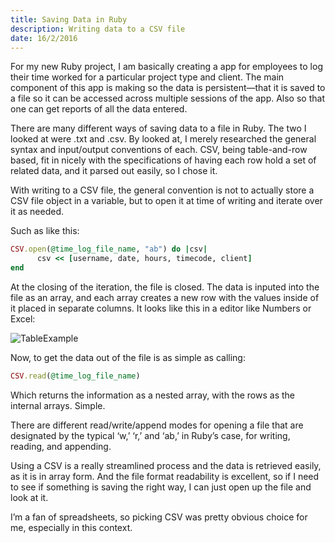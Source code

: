 ```yaml
---
title: Saving Data in Ruby
description: Writing data to a CSV file
date: 16/2/2016
---
```


For my new Ruby project, I am basically creating a app for employees to log their time worked for a particular project type and client. The main component of this app is making so the data is persistent—that it is saved to a file so it can be accessed across multiple sessions of the app. Also so that one can get reports of all the data entered.

There are many different ways of saving data to a file in Ruby. The two I looked at were .txt and .csv. By looked at, I merely researched the general syntax and input/output conventions of each. CSV, being table-and-row based, fit in nicely with the specifications of having each row hold a set of related data, and it parsed out easily, so I chose it.

With writing to a CSV file, the general convention is not to actually store a CSV file object in a variable, but to open it at time of writing and iterate over it as needed.

Such as like this:

```ruby
CSV.open(@time_log_file_name, "ab") do |csv|
      csv << [username, date, hours, timecode, client]
end
```

At the closing of the iteration, the file is closed. The data is inputed into the file as an array, and each array creates a new row with the values inside of it placed in separate columns. It looks like this in a editor like Numbers or Excel:

![TableExample](http://ssunday.github.io/assets/post-images/TableExample.png)

Now, to get the data out of the file is as simple as calling:

```ruby
CSV.read(@time_log_file_name)
```

Which returns the information as a nested array, with the rows as the internal arrays. Simple.

There are different read/write/append modes for opening a file that are designated by the typical ‘w,’ ‘r,’ and ‘ab,’ in Ruby’s case, for writing, reading, and appending.

Using a CSV is a really streamlined process and the data is retrieved easily, as it is in array form. And the file format readability is excellent, so if I need to see if something is saving the right way, I can just open up the file and look at it.

I’m a fan of spreadsheets, so picking CSV was pretty obvious choice for me, especially in this context.
